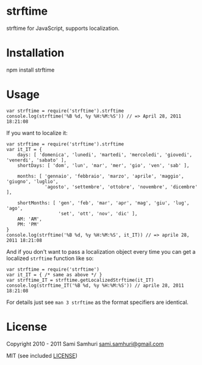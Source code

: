 strftime
========

strftime for JavaScript, supports localization.


Installation
============

npm install strftime


Usage
=====

    var strftime = require('strftime').strftime
    console.log(strftime('%B %d, %y %H:%M:%S')) // => April 28, 2011 18:21:08

If you want to localize it:

    var strftime = require('strftime').strftime
    var it_IT = {
        days: [ 'domenica', 'lunedi', 'martedi', 'mercoledi', 'giovedi', 'venerdi', 'sabato' ],
        shortDays: [ 'dom', 'lun', 'mar', 'mer', 'gio', 'ven', 'sab' ],

        months: [ 'gennaio', 'febbraio', 'marzo', 'aprile', 'maggio', 'giugno', 'luglio',
                  'agosto', 'settembre', 'ottobre', 'novembre', 'dicembre' ],

        shortMonths: [ 'gen', 'feb', 'mar', 'apr', 'mag', 'giu', 'lug', 'ago',
                       'set', 'ott', 'nov', 'dic' ],
        AM: 'AM',
        PM: 'PM'
    }
    console.log(strftime('%B %d, %y %H:%M:%S', it_IT)) // => aprile 28, 2011 18:21:08

And if you don't want to pass a localization object every time you can get a localized `strftime` function like so:

    var strftime = require('strftime')
    var it_IT = { /* same as above */ }
    var strftime_IT = strftime.getLocalizedStrftime(it_IT)
    console.log(strftime_IT('%B %d, %y %H:%M:%S')) // aprile 28, 2011 18:21:08

For details just see `man 3 strftime` as the format specifiers are identical.

License
=======

Copyright 2010 - 2011 Sami Samhuri sami.samhuri@gmail.com

MIT (see included [LICENSE](/samsonjs/strftime/blob/master/LICENSE))
